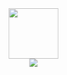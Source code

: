<div align="center">

<img src="https://i.pinimg.com/originals/18/89/b0/1889b023b59f55fccda7df4e46f5f14f.png" width="100">
<br>
<img src="https://github-readme-stats.vercel.app/api?username=VerheijenWebdevelopment">

</div>
